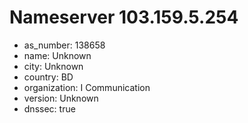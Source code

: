 # Nameserver 103.159.5.254

* as_number: 138658
* name: Unknown
* city: Unknown
* country: BD
* organization: I Communication
* version: Unknown
* dnssec: true
